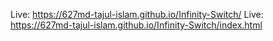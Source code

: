 Live: https://627md-tajul-islam.github.io/Infinity-Switch/
Live: https://627md-tajul-islam.github.io/Infinity-Switch/index.html
